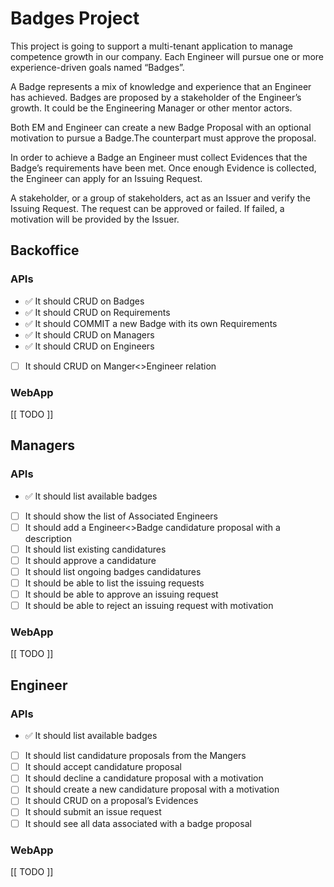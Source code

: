 # Badges Project

This project is going to support a multi-tenant application to manage competence growth in our company.
Each Engineer will pursue one or more experience-driven goals named “Badges”.

A Badge represents a mix of knowledge and experience that an Engineer has achieved.
Badges are proposed by a stakeholder of the Engineer’s growth. It could be the Engineering Manager or other mentor actors.

Both EM and Engineer can create a new Badge Proposal with an optional motivation to pursue a Badge.The counterpart must approve the proposal.

In order to achieve a Badge an Engineer must collect Evidences that the Badge’s requirements have been met.
Once enough Evidence is collected, the Engineer can apply for an Issuing Request.

A stakeholder, or a group of stakeholders, act as an Issuer and verify the Issuing Request.
The request can be approved or failed. If failed, a motivation will be provided by the Issuer.

## Backoffice

### APIs

- ✅ It should CRUD on Badges
- ✅ It should CRUD on Requirements
- ✅ It should COMMIT a new Badge with its own Requirements
- ✅ It should CRUD on Managers
- ✅ It should CRUD on Engineers
- [ ] It should CRUD on Manger<>Engineer relation

### WebApp

[[ TODO ]]

## Managers

### APIs

- ✅ It should list available badges
- [ ] It should show the list of Associated Engineers
- [ ] It should add a Engineer<>Badge candidature proposal with a description
- [ ] It should list existing candidatures
- [ ] It should approve a candidature
- [ ] It should list ongoing badges candidatures
- [ ] It should be able to list the issuing requests
- [ ] It should be able to approve an issuing request
- [ ] It should be able to reject an issuing request with motivation

### WebApp

[[ TODO ]]

## Engineer

### APIs

- ✅ It should list available badges
- [ ] It should list candidature proposals from the Mangers
- [ ] It should accept candidature proposal
- [ ] It should decline a candidature proposal with a motivation
- [ ] It should create a new candidature proposal with a motivation
- [ ] It should CRUD on a proposal’s Evidences
- [ ] It should submit an issue request
- [ ] It should see all data associated with a badge proposal

### WebApp

[[ TODO ]]
